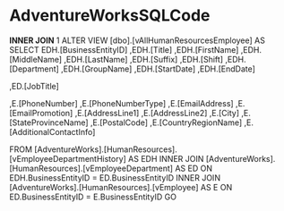 # AdventureWorksSQLCode

**INNER JOIN**
1
ALTER VIEW [dbo].[vAllHumanResourcesEmployee]
AS
SELECT
EDH.[BusinessEntityID]
,EDH.[Title]
,EDH.[FirstName]
,EDH.[MiddleName]
,EDH.[LastName]
,EDH.[Suffix]
,EDH.[Shift]
,EDH.[Department]
,EDH.[GroupName]
,EDH.[StartDate]
,EDH.[EndDate]

,ED.[JobTitle]

,E.[PhoneNumber]
,E.[PhoneNumberType]
,E.[EmailAddress]
,E.[EmailPromotion]
,E.[AddressLine1]
,E.[AddressLine2]
,E.[City]
,E.[StateProvinceName]
,E.[PostalCode]
,E.[CountryRegionName]
,E.[AdditionalContactInfo]

FROM [AdventureWorks].[HumanResources].[vEmployeeDepartmentHistory] AS EDH
INNER JOIN [AdventureWorks].[HumanResources].[vEmployeeDepartment] AS ED
ON EDH.BusinessEntityID = ED.BusinessEntityID
INNER JOIN [AdventureWorks].[HumanResources].[vEmployee] AS E
ON ED.BusinessEntityID = E.BusinessEntityID
GO
